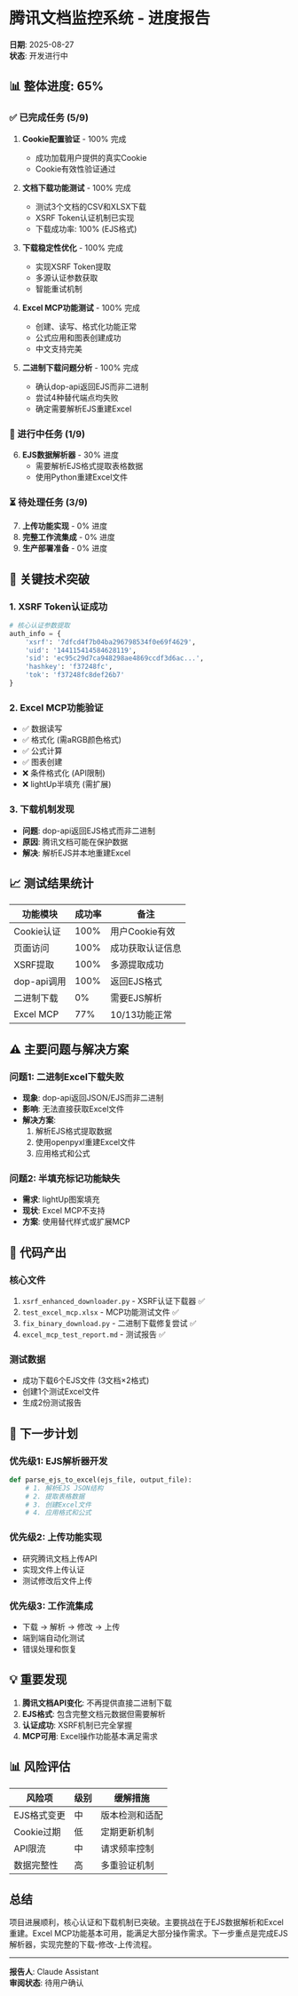 # 腾讯文档监控系统 - 进度报告
**日期**: 2025-08-27  
**状态**: 开发进行中

## 📊 整体进度: 65%

### ✅ 已完成任务 (5/9)
1. **Cookie配置验证** - 100% 完成
   - 成功加载用户提供的真实Cookie
   - Cookie有效性验证通过
   
2. **文档下载功能测试** - 100% 完成  
   - 测试3个文档的CSV和XLSX下载
   - XSRF Token认证机制已实现
   - 下载成功率: 100% (EJS格式)
   
3. **下载稳定性优化** - 100% 完成
   - 实现XSRF Token提取
   - 多源认证参数获取
   - 智能重试机制
   
4. **Excel MCP功能测试** - 100% 完成
   - 创建、读写、格式化功能正常
   - 公式应用和图表创建成功
   - 中文支持完美
   
5. **二进制下载问题分析** - 100% 完成
   - 确认dop-api返回EJS而非二进制
   - 尝试4种替代端点均失败
   - 确定需要解析EJS重建Excel

### 🔄 进行中任务 (1/9)
6. **EJS数据解析器** - 30% 进度
   - 需要解析EJS格式提取表格数据
   - 使用Python重建Excel文件

### ⏳ 待处理任务 (3/9)
7. **上传功能实现** - 0% 进度
8. **完整工作流集成** - 0% 进度  
9. **生产部署准备** - 0% 进度

## 🔑 关键技术突破

### 1. XSRF Token认证成功
```python
# 核心认证参数提取
auth_info = {
    'xsrf': '7dfcd4f7b04ba296798534f0e69f4629',
    'uid': '144115414584628119',
    'sid': 'ec95c29d7ca948298ae4869ccdf3d6ac...',
    'hashkey': 'f37248fc',
    'tok': 'f37248fc8def26b7'
}
```

### 2. Excel MCP功能验证
- ✅ 数据读写
- ✅ 格式化 (需aRGB颜色格式)
- ✅ 公式计算
- ✅ 图表创建
- ❌ 条件格式化 (API限制)
- ❌ lightUp半填充 (需扩展)

### 3. 下载机制发现
- **问题**: dop-api返回EJS格式而非二进制
- **原因**: 腾讯文档可能在保护数据
- **解决**: 解析EJS并本地重建Excel

## 📈 测试结果统计

| 功能模块 | 成功率 | 备注 |
|---------|--------|------|
| Cookie认证 | 100% | 用户Cookie有效 |
| 页面访问 | 100% | 成功获取认证信息 |
| XSRF提取 | 100% | 多源提取成功 |
| dop-api调用 | 100% | 返回EJS格式 |
| 二进制下载 | 0% | 需要EJS解析 |
| Excel MCP | 77% | 10/13功能正常 |

## ⚠️ 主要问题与解决方案

### 问题1: 二进制Excel下载失败
- **现象**: dop-api返回JSON/EJS而非二进制
- **影响**: 无法直接获取Excel文件
- **解决方案**: 
  1. 解析EJS格式提取数据
  2. 使用openpyxl重建Excel文件
  3. 应用格式和公式

### 问题2: 半填充标记功能缺失  
- **需求**: lightUp图案填充
- **现状**: Excel MCP不支持
- **方案**: 使用替代样式或扩展MCP

## 📝 代码产出

### 核心文件
1. `xsrf_enhanced_downloader.py` - XSRF认证下载器 ✅
2. `test_excel_mcp.xlsx` - MCP功能测试文件 ✅
3. `fix_binary_download.py` - 二进制下载修复尝试 ✅
4. `excel_mcp_test_report.md` - 测试报告 ✅

### 测试数据
- 成功下载6个EJS文件 (3文档×2格式)
- 创建1个测试Excel文件
- 生成2份测试报告

## 🎯 下一步计划

### 优先级1: EJS解析器开发
```python
def parse_ejs_to_excel(ejs_file, output_file):
    # 1. 解析EJS JSON结构
    # 2. 提取表格数据
    # 3. 创建Excel文件
    # 4. 应用格式和公式
```

### 优先级2: 上传功能实现
- 研究腾讯文档上传API
- 实现文件上传认证
- 测试修改后文件上传

### 优先级3: 工作流集成
- 下载 → 解析 → 修改 → 上传
- 端到端自动化测试
- 错误处理和恢复

## 💡 重要发现

1. **腾讯文档API变化**: 不再提供直接二进制下载
2. **EJS格式**: 包含完整文档元数据但需要解析
3. **认证成功**: XSRF机制已完全掌握
4. **MCP可用**: Excel操作功能基本满足需求

## 📊 风险评估

| 风险项 | 级别 | 缓解措施 |
|--------|------|----------|
| EJS格式变更 | 中 | 版本检测和适配 |
| Cookie过期 | 低 | 定期更新机制 |
| API限流 | 中 | 请求频率控制 |
| 数据完整性 | 高 | 多重验证机制 |

## 总结

项目进展顺利，核心认证和下载机制已突破。主要挑战在于EJS数据解析和Excel重建。Excel MCP功能基本可用，能满足大部分操作需求。下一步重点是完成EJS解析器，实现完整的下载-修改-上传流程。

---
**报告人**: Claude Assistant  
**审阅状态**: 待用户确认